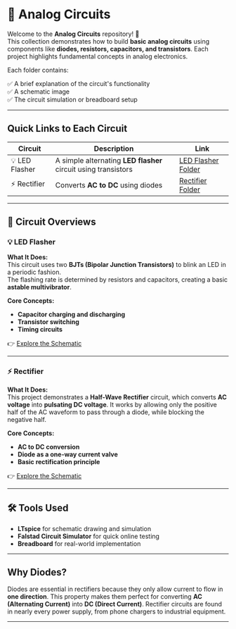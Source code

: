 # 🔌 Analog Circuits

Welcome to the **Analog Circuits** repository! 🎉  
This collection demonstrates how to build **basic analog circuits** using components like **diodes, resistors, capacitors, and transistors**. Each project highlights fundamental concepts in analog electronics.

Each folder contains:

✅ A brief explanation of the circuit's functionality  
✅ A schematic image  
✅ The circuit simulation or breadboard setup 

---

## Quick Links to Each Circuit

| Circuit | Description | Link |
|--|--|--|
| 💡 LED Flasher | A simple alternating **LED flasher** circuit using transistors | [LED Flasher Folder](./LED_Flasher) |
| ⚡ Rectifier | Converts **AC to DC** using diodes | [Rectifier Folder](./Rectifier) |

---

## 📐 Circuit Overviews

### 💡 LED Flasher
**What It Does:**  
This circuit uses two **BJTs (Bipolar Junction Transistors)** to blink an LED in a periodic fashion.  
The flashing rate is determined by resistors and capacitors, creating a basic **astable multivibrator**.

**Core Concepts:**  
- **Capacitor charging and discharging**
- **Transistor switching**
- **Timing circuits**

👉 [Explore the Schematic](./LED_Flasher)

---

### ⚡ Rectifier
**What It Does:**  
This project demonstrates a **Half-Wave Rectifier** circuit, which converts **AC voltage** into **pulsating DC voltage**. It works by allowing only the positive half of the AC waveform to pass through a diode, while blocking the negative half.

**Core Concepts:**  
- **AC to DC conversion**
- **Diode as a one-way current valve**
- **Basic rectification principle**

👉 [Explore the Schematic](./Rectifier)

---

## 🛠️ Tools Used

- **LTspice** for schematic drawing and simulation
- **Falstad Circuit Simulator** for quick online testing
- **Breadboard** for real-world implementation


---

## Why Diodes?

Diodes are essential in rectifiers because they only allow current to flow in **one direction**. This property makes them perfect for converting **AC (Alternating Current)** into **DC (Direct Current)**. Rectifier circuits are found in nearly every power supply, from phone chargers to industrial equipment.

---


